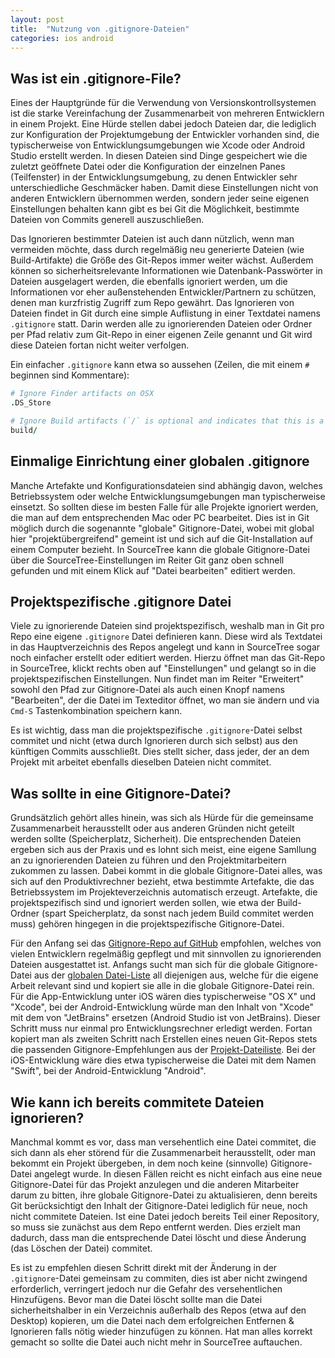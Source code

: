 ```yaml
---
layout: post
title:  "Nutzung von .gitignore-Dateien"
categories: ios android
---
```


## Was ist ein .gitignore-File?

Eines der Hauptgründe für die Verwendung von Versionskontrollsystemen ist die starke Vereinfachung der Zusammenarbeit von mehreren Entwicklern in einem Projekt. Eine Hürde stellen dabei jedoch Dateien dar, die lediglich zur Konfiguration der Projektumgebung der Entwickler vorhanden sind, die typischerweise von Entwicklungsumgebungen wie Xcode oder Android Studio erstellt werden. In diesen Dateien sind Dinge gespeichert wie die zuletzt geöffnete Datei oder die Konfiguration der einzelnen Panes (Teilfenster) in der Entwicklungsumgebung, zu denen Entwickler sehr unterschiedliche Geschmäcker haben. Damit diese Einstellungen nicht von anderen Entwicklern übernommen werden, sondern jeder seine eigenen Einstellungen behalten kann gibt es bei Git die Möglichkeit, bestimmte Dateien von Commits generell auszuschließen.

Das Ignorieren bestimmter Dateien ist auch dann nützlich, wenn man vermeiden möchte, dass durch regelmäßig neu generierte Dateien (wie Build-Artifakte) die Größe des Git-Repos immer weiter wächst. Außerdem können so sicherheitsrelevante Informationen wie Datenbank-Passwörter in Dateien ausgelagert werden, die ebenfalls ignoriert werden, um die Informationen vor eher außenstehenden Entwickler/Partnern zu schützen, denen man kurzfristig Zugriff zum Repo gewährt. Das Ignorieren von Dateien findet in Git durch eine simple Auflistung in einer Textdatei namens `.gitignore` statt. Darin werden alle zu ignorierenden Dateien oder Ordner per Pfad relativ zum Git-Repo in einer eigenen Zeile genannt und Git wird diese Dateien fortan nicht weiter verfolgen.

Ein einfacher `.gitignore` kann etwa so aussehen (Zeilen, die mit einem `#` beginnen sind Kommentare):

``` ruby
# Ignore Finder artifacts on OSX
.DS_Store

# Ignore Build artifacts (`/` is optional and indicates that this is a folder)
build/
```

## Einmalige Einrichtung einer globalen .gitignore

Manche Artefakte und Konfigurationsdateien sind abhängig davon, welches Betriebssystem oder welche Entwicklungsumgebungen man typischerweise einsetzt. So sollten diese im besten Falle für alle Projekte ignoriert werden, die man auf dem entsprechenden Mac oder PC bearbeitet. Dies ist in Git möglich durch die sogenannte "globale" Gitignore-Datei, wobei mit global hier "projektübergreifend" gemeint ist und sich auf die Git-Installation auf einem Computer bezieht. In SourceTree kann die globale Gitignore-Datei über die SourceTree-Einstellungen im Reiter Git ganz oben schnell gefunden und mit einem Klick auf "Datei bearbeiten" editiert werden.

## Projektspezifische .gitignore Datei

Viele zu ignorierende Dateien sind projektspezifisch, weshalb man in Git pro Repo eine eigene `.gitignore` Datei definieren kann. Diese wird als Textdatei in das Hauptverzeichnis des Repos angelegt und kann in SourceTree sogar noch einfacher erstellt oder editiert werden. Hierzu öffnet man das Git-Repo in SourceTree, klickt rechts oben auf "Einstellungen" und gelangt so in die projektspezifischen Einstellungen. Nun findet man im Reiter "Erweitert" sowohl den Pfad zur Gitignore-Datei als auch einen Knopf namens "Bearbeiten", der die Datei im Texteditor öffnet, wo man sie ändern und via `Cmd-S` Tastenkombination speichern kann.

Es ist wichtig, dass man die projektspezifische `.gitignore`-Datei selbst commitet und nicht (etwa durch Ignorieren durch sich selbst) aus den künftigen Commits ausschließt. Dies stellt sicher, dass jeder, der an dem Projekt mit arbeitet ebenfalls dieselben Dateien nicht commitet.

## Was sollte in eine Gitignore-Datei?

Grundsätzlich gehört alles hinein, was sich als Hürde für die gemeinsame Zusammenarbeit herausstellt oder aus anderen Gründen nicht geteilt werden sollte (Speicherplatz, Sicherheit). Die entsprechenden Dateien ergeben sich aus der Praxis und es lohnt sich meist, eine eigene Samllung an zu ignorierenden Dateien zu führen und den Projektmitarbeitern zukommen zu lassen. Dabei kommt in die globale Gitignore-Datei alles, was sich auf den Produktivrechner bezieht, etwa bestimmte Artefakte, die das Betriebssystem im Projekteverzeichnis automatisch erzeugt. Artefakte, die projektspezifisch sind und ignoriert werden sollen, wie etwa der Build-Ordner (spart Speicherplatz, da sonst nach jedem Build commitet werden muss) gehören hingegen in die projektspezifische Gitignore-Datei.

Für den Anfang sei das [Gitignore-Repo auf GitHub](https://github.com/github/gitignore#a-collection-of-gitignore-templates) empfohlen, welches von vielen Entwicklern regelmäßig gepflegt und mit sinnvollen zu ignorierenden Dateien ausgestattet ist. Anfangs sucht man sich für die globale Gitignore-Datei aus der [globalen Datei-Liste](https://github.com/github/gitignore/tree/master/Global) all diejenigen aus, welche für die eigene Arbeit relevant sind und kopiert sie alle in die globale Gitignore-Datei rein. Für die App-Entwicklung unter iOS wären dies typischerweise "OS X" und "Xcode", bei der Android-Entwicklung würde man den Inhalt von "Xcode" mit dem von "JetBrains" ersetzen (Android Studio ist von JetBrains). Dieser Schritt muss nur einmal pro Entwicklungsrechner erledigt werden. Fortan kopiert man als zweiten Schritt nach Erstellen eines neuen Git-Repos stets die passenden Gitignore-Empfehlungen aus der [Projekt-Dateiliste](https://github.com/github/gitignore). Bei der iOS-Entwicklung wäre dies etwa typischerweise die Datei mit dem Namen "Swift", bei der Android-Entwicklung "Android".


## Wie kann ich bereits commitete Dateien ignorieren?

Manchmal kommt es vor, dass man versehentlich eine Datei commitet, die sich dann als eher störend für die Zusammenarbeit herausstellt, oder man bekommt ein Projekt übergeben, in dem noch keine (sinnvolle) Gitignore-Datei angelegt wurde. In diesen Fällen reicht es nicht einfach aus eine neue Gitignore-Datei für das Projekt anzulegen und die anderen Mitarbeiter darum zu bitten, ihre globale Gitignore-Datei zu aktualisieren, denn bereits Git berücksichtigt den Inhalt der Gitignore-Datei lediglich für neue, noch nicht commitete Dateien. Ist eine Datei jedoch bereits Teil einer Repository, so muss sie zunächst aus dem Repo entfernt werden. Dies erzielt man dadurch, dass man die entsprechende Datei löscht und diese Änderung (das Löschen der Datei) commitet.

Es ist zu empfehlen diesen Schritt direkt mit der Änderung in der `.gitignore`-Datei gemeinsam zu commiten, dies ist aber nicht zwingend erforderlich, verringert jedoch nur die Gefahr des versehentlichen Hinzufügens. Bevor man die Datei löscht sollte man die Datei sicherheitshalber in ein Verzeichnis außerhalb des Repos (etwa auf den Desktop) kopieren, um die Datei nach dem erfolgreichen Entfernen & Ignorieren falls nötig wieder hinzufügen zu können. Hat man alles korrekt gemacht so sollte die Datei auch nicht mehr in SourceTree auftauchen.
